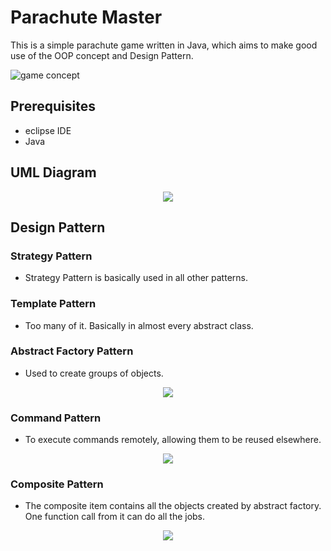 # Parachute Master

This is a simple parachute game written in Java, which aims to make good use of the OOP concept and Design Pattern.

![game concept](https://i.imgur.com/3Cymh9L.png)

## Prerequisites

- eclipse IDE
- Java

## UML Diagram

<p align="center">
    <img src = 'https://i.imgur.com/nHRlVZw.jpg'>
</p>

## Design Pattern

### Strategy Pattern

- Strategy Pattern is basically used in all other patterns.

### Template Pattern

- Too many of it. Basically in almost every abstract class.

### Abstract Factory Pattern

- Used to create groups of objects.

<p align="center">
    <img src = 'https://i.imgur.com/v1maoGt.jpg'>
</p>

### Command Pattern

- To execute commands remotely, allowing them to be reused elsewhere.

<p align="center">
    <img src = 'https://i.imgur.com/f7ynyUW.jpg'>
</p>

### Composite Pattern

- The composite item contains all the objects created by abstract factory. One function call from it can do all the jobs.

<p align="center">
    <img src = 'https://i.imgur.com/IWfyXEu.jpg'>
</p>
